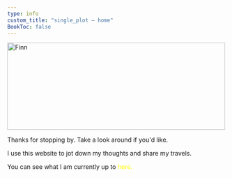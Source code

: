 ```yaml
---
type: info
custom_title: "single_plot — home"
BookToc: false
---
```


<img src="/images/mountain.png" width="500" height="200" alt="Finn">


Thanks for stopping by. Take a look around if you'd like.

I use this website to jot down my thoughts and share my travels. 

You can see what I am currently up to <a href="/posts" style="color: yellow; text-decoration: none;">here.</a>